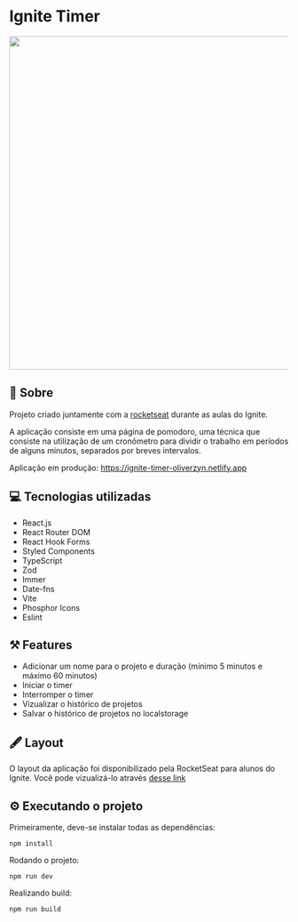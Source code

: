 # Ignite Timer

<img src="https://github.com/oliver-zyn/ignite-timer/assets/89222905/43bd85f6-a4ed-4612-9d5f-6460b1ea0325" width="600" />

## 📖 Sobre

Projeto criado juntamente com a <a href="https://www.rocketseat.com.br">rocketseat</a> durante as aulas do Ignite.

A aplicação consiste em uma página de pomodoro, uma técnica que consiste na utilização de um cronômetro para dividir o trabalho em períodos de alguns minutos, separados por breves intervalos.

Aplicação em produção: https://ignite-timer-oliverzyn.netlify.app

## 💻 Tecnologias utilizadas

- React.js
- React Router DOM
- React Hook Forms
- Styled Components
- TypeScript
- Zod
- Immer
- Date-fns
- Vite
- Phosphor Icons
- Eslint

## ⚒️ Features

- Adicionar um nome para o projeto e duração (mínimo 5 minutos e máximo 60 minutos)
- Iniciar o timer
- Interromper o timer
- Vizualizar o histórico de projetos
- Salvar o histórico de projetos no localstorage

## 🖋️ Layout

O layout da aplicação foi disponibilizado pela RocketSeat para alunos do Ignite. Você pode vizualizá-lo através <a href="https://www.figma.com/community/file/1127351821076435124">desse link</a>

## ⚙️ Executando o projeto

Primeiramente, deve-se instalar todas as dependências:
```
npm install
```

Rodando o projeto:
```
npm run dev
```
Realizando build:
```
npm run build
```
